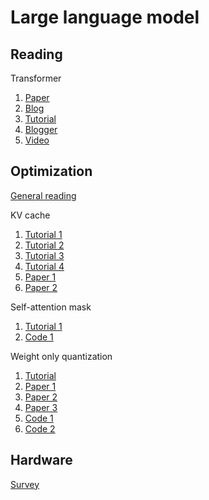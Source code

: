 # Large language model

## Reading
Transformer
1. [Paper](https://arxiv.org/pdf/2207.09238.pdf)
2. [Blog](https://towardsdatascience.com/attention-is-all-you-need-discovering-the-transformer-paper-73e5ff5e0634)
3. [Tutorial](https://e2eml.school/transformers.html)
4. [Blogger](https://jalammar.github.io/illustrated-transformer/)
5. [Video](https://www.youtube.com/watch?v=rBCqOTEfxvg)

## Optimization
[General reading](https://towardsdatascience.com/demystifying-efficient-self-attention-b3de61b9b0fb)

KV cache
1. [Tutorial 1](https://medium.com/@joaolages/kv-caching-explained-276520203249)
2. [Tutorial 2](https://lilianweng.github.io/posts/2023-01-10-inference-optimization)
3. [Tutorial 3](https://kipp.ly/transformer-inference-arithmetic)
4. [Tutorial 4](https://www.dipkumar.dev/becoming-the-unbeatable/posts/gpt-kvcache)
5. [Paper 1](https://arxiv.org/abs/2303.06865)
6. [Paper 2](https://arxiv.org/abs/2309.06180)
   
Self-attention mask
1. [Tutorial 1](https://gmongaras.medium.com/how-do-self-attention-masks-work-72ed9382510f)
2. [Code 1](https://github.com/facebookresearch/llama/blob/main/llama/model.py#L300)

Weight only quantization
1. [Tutorial](https://medium.com/intel-analytics-software/effective-weight-only-quantization-for-large-language-models-with-intel-neural-compressor-39cbcb199144)
2. [Paper 1](https://arxiv.org/abs/2308.09723)
3. [Paper 2](https://arxiv.org/abs/2306.00978)
4. [Paper 3](https://arxiv.org/abs/2312.08583)
5. [Code 1](https://github.com/casper-hansen/AutoAWQ)
6. [Code 2](https://github.com/jerry-chee/QuIP)

## Hardware
[Survey](https://arxiv.org/abs/2302.14017)

